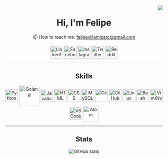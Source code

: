 <img align=right src="https://visitor-badge.laobi.icu/badge?page_id=felipevcc">

<div align=center>
  
   <!-- <img src="https://github.com/SatYu26/SatYu26/blob/master/Assets/Hi.gif" width=33px> -->
  
   # Hi, I'm Felipe
  
  
   📫 How to reach me: felipevillamizarc@gmail.com 
  
  [<img src='https://user-images.githubusercontent.com/95534180/151719487-f5970893-4c82-4d31-b25c-b147ed2ae575.png' alt='LinkedIn' height='40' title='LinkedIn' align=center>](https://www.linkedin.com/in/felipevc/)  [<img src='https://user-images.githubusercontent.com/95534180/151719367-31cdc746-f171-407a-a4e1-7d88b345e9cc.png' alt='Facebook' height='40' title='Facebook' align=center>](https://www.facebook.com/felipe.villamizar.129)  [<img src='https://user-images.githubusercontent.com/95534180/151719325-f9cb9bff-d209-4d84-b221-11a86bafb240.png' alt='Instagram' height='40' title='Instagram' align=center>](https://www.instagram.com/felipevc_/)  [<img src='https://user-images.githubusercontent.com/95534180/151719649-6265265c-dc1e-4faf-a212-4dc6f576d050.png' alt='Twitter' height='40' title='Twitter' align=center>](https://twitter.com/felipevcc_)  [<img src='https://user-images.githubusercontent.com/95534180/151719548-a1b07afb-a448-4060-bcee-09ff0299a8a4.png' alt='Reddit' height='40' title='Reddit' align=center>](https://www.reddit.com/user/felipevc_)  
  <hr>
  
  <!-- <img src="https://github.com/SatYu26/SatYu26/blob/master/Assets/Developer.gif" width="33px"> -->
  ## Skills 
  
  <img src='https://store-images.s-microsoft.com/image/apps.37972.13510798882847238.aaaa73f1-0fc5-480b-8619-538d563b087a.494567bd-9177-4350-b15c-f9b823cb508c?mode=scale&q=90&h=300&w=300' alt='Python' height='40' title='Python' align=center>  
  <img src='https://blog.karmacomputing.co.uk/content/images/size/w2000/2019/03/learning-go-basics.png' alt='Golang' height='65' title='Golang' align=center>
  <img src='https://upload.wikimedia.org/wikipedia/commons/thumb/9/99/Unofficial_JavaScript_logo_2.svg/1200px-Unofficial_JavaScript_logo_2.svg.png' alt='JavaScript' height='39' title='JavaScript' align=center>
  <img src='https://user-images.githubusercontent.com/95534180/151720587-570c5152-474a-49d3-8ea5-96a7221ae58d.png' alt='HTML' height='40' title='HTML' align=center>  
  <img src='https://user-images.githubusercontent.com/95534180/151720575-1fc9a4d1-b778-404d-a301-4397a6d7581a.png' alt='CSS' height='40' title='CSS' align=center> 
  <img src='https://cdn-icons-png.flaticon.com/512/5968/5968313.png' alt='MySQL' height='40' title='MySQL' align=center> 
  <img src='https://www.innerzaurus.com/wp-content/uploads/2020/08/Logo-de-Git.png' alt='Git' height='40' title='Git' align=center> 
  <img src='https://user-images.githubusercontent.com/95534180/151719595-5d78132b-50c0-4aa7-a776-1b9307b460a7.png' alt='GitHub' height='40' title='GitHub' align=center> 
  <img src='https://user-images.githubusercontent.com/95534180/151721380-8da7f395-0c5a-45d6-85fd-0935df99542d.png' alt='Linux' height='40' title='Linux' align=center>   
  <img src='https://community.infoblox.com/t5/image/serverpage/image-id/2195iA290BF7E3BA6064D/image-size/large/is-moderation-mode/true?v=v2&px=999' alt='Bash' height='40' title='Bash' align=center> 
  <img src='https://upload.wikimedia.org/wikipedia/commons/thumb/9/9f/Vimlogo.svg/544px-Vimlogo.svg.png' alt='Vim/Nvim' height='40' title='Vim/Nvim' align=center>
  <img src='https://upload.wikimedia.org/wikipedia/commons/9/9a/Visual_Studio_Code_1.35_icon.svg' alt='VSCode' height='40' title='VSCode' align=center>
  <img src='https://upload.wikimedia.org/wikipedia/commons/thumb/8/84/Breezeicons-apps-48-atom.svg/2048px-Breezeicons-apps-48-atom.svg.png' alt='Atom' width='49' title='Atom' align=center>
  <hr>
  
  <!-- <img src="https://github.com/SatYu26/SatYu26/blob/master/Assets/Rocket.gif" width="18px"> -->
  ## Stats 

  ![GitHub stats](https://github-readme-stats.vercel.app/api?username=felipevcc&show_icons=true&theme=react)  

</div>

